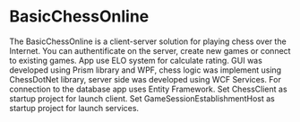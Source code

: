 # BasicChessOnline
The BasicChessOnline is a client-server solution for playing chess over the Internet. You can authentificate on the server,
create new games or connect to existing games. App use ELO system for calculate rating.
GUI was developed using Prism library and WPF, chess logic was implement using ChessDotNet library, 
server side was developed using WCF Services. For connection to the database app uses Entity Framework. Set ChessClient as startup project for launch client.
Set GameSessionEstablishmentHost as startup project for launch services.
